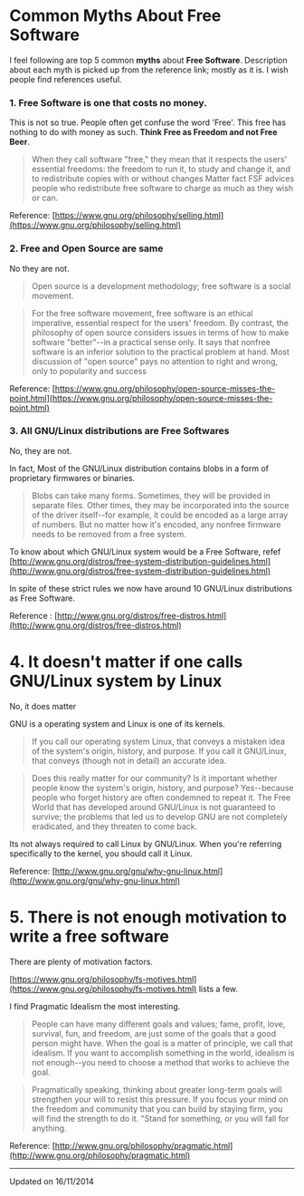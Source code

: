 # Common Myths About Free Software

I feel following are top 5 common **myths** about **Free Software**. Description
about each myth is picked up from the reference link; mostly as it is. I wish
people find references useful.


### 1. Free Software is one that costs no money.

This is not so true. People often get confuse the word 'Free'. This free has
nothing to do with money as such. **Think Free as Freedom and not Free Beer**.

> When they call software "free," they mean that it respects the users'
essential freedoms: the freedom to run it, to study and change it, and to
redistribute copies with or without changes
> Matter fact FSF advices people who redistribute free software to charge as
much as they wish or can.

Reference: [https://www.gnu.org/philosophy/selling.html](https://www.gnu.org/philosophy/selling.html)



### 2. Free and Open Source are same

No they are not.

> Open source is a development methodology; free software is a social movement.

> For the free software movement, free software is an ethical imperative,
essential respect for the users' freedom. By contrast, the philosophy of open
source considers issues in terms of how to make software "better"--in a
practical sense only. It says that nonfree software is an inferior solution to
the practical problem at hand. Most discussion of "open source" pays no
attention to right and wrong, only to popularity and success

Reference: [https://www.gnu.org/philosophy/open-source-misses-the-point.html](https://www.gnu.org/philosophy/open-source-misses-the-point.html)

### 3. All GNU/Linux distributions are Free Softwares

No, they are not.

In fact, Most of the GNU/Linux distribution contains blobs in a form of
proprietary firmwares or binaries.

> Blobs can take many forms. Sometimes, they will be provided in separate files.
Other times, they may be incorporated into the source of the driver itself--for
example, it could be encoded as a large array of numbers. But no matter how it's
encoded, any nonfree firmware needs to be removed from a free system.

To know about which GNU/Linux system would be a Free Software, refef
[http://www.gnu.org/distros/free-system-distribution-guidelines.html](http://www.gnu.org/distros/free-system-distribution-guidelines.html)

In spite of these strict rules we now have around 10 GNU/Linux distributions as
Free Software.

Reference : [http://www.gnu.org/distros/free-distros.html](http://www.gnu.org/distros/free-distros.html)


# 4. It doesn't matter if one calls GNU/Linux system by Linux

No, it does matter

GNU is a operating system and Linux is one of its kernels.

> If you call our operating system Linux, that conveys a mistaken idea of the
system's origin, history, and purpose. If you call it GNU/Linux, that conveys
(though not in detail) an accurate idea.

> Does this really matter for our community? Is it important whether people know
the system's origin, history, and purpose? Yes--because people who forget
history are often condemned to repeat it. The Free World that has developed
around GNU/Linux is not guaranteed to survive; the problems that led us to
develop GNU are not completely eradicated, and they threaten to come back.

Its not always required to call Linux by GNU/Linux. When you're referring
specifically to the kernel, you should call it Linux.

Reference:
[http://www.gnu.org/gnu/why-gnu-linux.html](http://www.gnu.org/gnu/why-gnu-linux.html)

# 5. There is not enough motivation to write a free software

There are plenty of motivation factors.

[https://www.gnu.org/philosophy/fs-motives.html](https://www.gnu.org/philosophy/fs-motives.html)
lists a few.

I find Pragmatic Idealism the most interesting.

> People can have many different goals and values; fame, profit, love, survival,
fun, and freedom, are just some of the goals that a good person might have. When
the goal is a matter of principle, we call that idealism. If you want to
accomplish something in the world, idealism is not enough--you need to choose a
method that works to achieve the goal.

> Pragmatically speaking, thinking about greater long-term goals will strengthen
your will to resist this pressure. If you focus your mind on the freedom and
community that you can build by staying firm, you will find the strength to do
it. "Stand for something, or you will fall for anything.

Reference:
[http://www.gnu.org/philosophy/pragmatic.html](http://www.gnu.org/philosophy/pragmatic.html)

---

Updated on 16/11/2014
